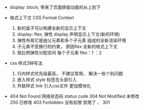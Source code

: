 - display: block; 带来了页面排版功能的从上到下

- 格式上下文  CSS Format  Context
    1. 新的盒子可以构建全新的显示上下文
    2. display: flex;  弹性
        display 声明显示上下文(新的环境)
    3. 弹性布局它是由父元素和多个子元素  组成的全新渲染环境
    4. 子元素不受换行的约束，  原因flex 全新的格式上下文
    5. 按比例弹性分配空间  每个子元素 flex：1 ：2

- css 样式3钟写法
    1. 行内样式优先级最高， 不建议常用，  解决一些个别问题
    2. 嵌入样式  style 标签在头部引入
    3. 外联样式  link 引入css文件   更加模块化

- 404 Not Found
    网络状态码  status code 
    304 Not Modified  未修改  
    200      已修改
    403 Forbidden  没有权限  禁用了  、
    301          

    
